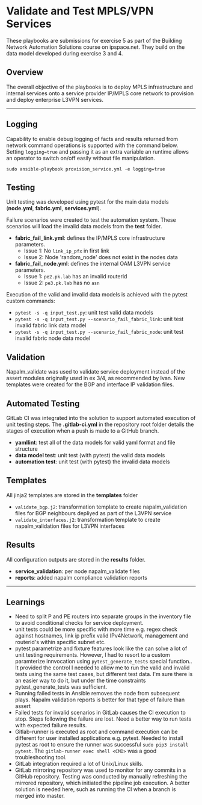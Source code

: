 
# Validate and Test MPLS/VPN Services
These playbooks are submissions for exercise 5 as part of the Building Network Automation Solutions course on ipspace.net. They build on the data model developed during exercise 3 and 4.

## Overview
The overall objective of the playbooks is to deploy MPLS infrastructure and internal services onto a service provider IP/MPLS core network to provision and deploy enterprise L3VPN services. 

---
## Logging 
Capability to enable debug logging of facts and results returned from network command operations is supported with the command below. Setting `logging=true` and passing it as an extra variable an runtime allows an operator to switch on/off easily without file manipulation.

`sudo ansible-playbook provision_service.yml -e logging=true`

## Testing 
Unit testing was developed using pytest for the main data models (**node.yml**, **fabric.yml**, **services.yml**).

Failure scenarios were created to test the automation system. These scenarios will load the invalid data models from the **test** folder.

- **fabric_fail_link.yml**: defines the IP/MPLS core infrastructure parameters. 
  - Issue 1: No `link_ip_pfx` in first link
  - Issue 2: Node 'random_node' does not exist in the nodes data
- **fabric_fail_node.yml**: defines the internal OAM L3VPN service parameters.
  - Issue 1: `pe2.pk.lab` has an invalid routerid
  - Issue 2: `pe3.pk.lab` has no `asn` 
  
Execution of the valid and invalid data models is achieved with the pytest custom commands:

- `pytest -s -q input_test.py`: unit test valid data models 
- `pytest -s -q input_test.py --scenario_fail_fabric_link`: unit test invalid fabric link data model
- `pytest -s -q input_test.py --scenario_fail_fabric_node`: unit test invalid fabric node data model

## Validation
Napalm_validate was used to validate service deployment instead of the assert modules originally used in ex 3/4, as recommended by Ivan. New templates were created for the BGP and interface IP validation files. 

## Automated Testing
GitLab CI was integrated into the solution to support automated execution of unit testing steps. The **.gitlab-ci.yml** in the repository root folder details the stages of execution when a push is made to a GitHub branch. 

- **yamllint**: test all of the data models for valid yaml format and file structure
- **data model test**: unit test (with pytest) the valid data models
- **automation test**: unit test (with pytest) the invalid data models

## Templates
All jinja2 templates are stored in the **templates** folder
- `validate_bgp.j2`: transformation template to create napalm_validation files for BGP neighbours depliyed as part of the L3VPN service
- `validate_interfaces.j2`: transformation template to create napalm_validation files for L3VPN interfaces

## Results
All configuration outputs are stored in the **results** folder.

- **service_validation**: per node napalm_validate files
- **reports**: added napalm compliance validation reports 

---
## Learnings
- Need to split P and PE routers into separate groups in the inventory file to avoid conditional checks for service deployment.
- unit tests could be more specific with more time e.g. regex check against hostnames, link ip prefix valid IPv4Network, management and routerid's within specific subnet etc. 
- pytest parametrize and fixture features look like the can solve a lot of unit testing requirements. However, I had to resort to a custom paramterize innvocation using `pytest_generate_tests` special function.. It provided the control I needed to allow me to run the valid and invalid tests using the same test cases, but different test data. I'm sure there is an easier way to do it, but under the time constraints pytest_generate_tests was sufficient. 
- Running failed tests in Ansible removes the node from subsequent plays. Napalm validation reports is better for that type of failure than assert
- Failed tests for invalid scenarios in GitLab causes the CI execution to stop. Steps following the failure are lost. Need a better way to run tests with expected failure results.
- Gitlab-runner is executed as root and command execution can be different for user installed applications e.g. pytest. Needed to install pytest as root to ensure the runner was successful `sudo pip3 install pytest`. The `gitlab-runner exec shell <CMD>` was a good troubleshooting tool.
- GitLab integration required a lot of Unix/Linux skills.
- GitLab mirroring repository was used to monitor for any commits in a GitHub repository. Testing was conducted by manually refreshing the mirrored repository, which initiated the pipeline job execution. A better solution is needed here, such as running the CI when a branch is merged into master.

